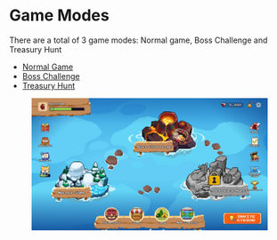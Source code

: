 # Game Modes

There are a total of 3 game modes: Normal game, Boss Challenge and Treasury Hunt

* [Normal Game](../../game-features/gameplay/normal-game.md)
* [Boss Challenge](../../game-features/gameplay/boss-challenge.md)
* [Treasury Hunt](../../game-features/gameplay/treasury-hunt.md)

<figure><img src="../../.gitbook/assets/image (1) (1) (1) (1) (1).png" alt=""><figcaption></figcaption></figure>
